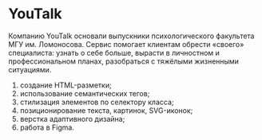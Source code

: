 # YouTalk
Компанию YouTalk основали выпускники психологического факультета МГУ им. Ломоносова. Сервис помогает клиентам обрести «своего» специалиста: узнать о себе больше, вырасти в личностном и профессиональном планах, разобраться с тяжёлыми жизненными ситуациями.

1. создание HTML-разметки;
2. использование семантических тегов;
3. стилизация элементов по селектору класса;
4. позиционирование текста, картинок, SVG-иконок;
5. верстка адаптивного дизайна;
6. работа в Figma.
